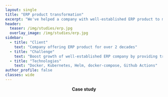 ```yaml
---
layout: single
title: "ERP product transformation"
excerpt: "We've helped a company with well-established ERP product to make first steps in containers and cloud."
header:
  teaser: /img/studies/erp.jpg
  overlay_image: /img/studies/erp.jpg
sidebar:
  - title: "Client"
    text: "Company offering ERP product for over 2 decades"
  - title: "Challenge"
    text: "Boost growth of well-established ERP company by providing trainings and ready-to-use solutions with containers and CI/CD."
  - title: "Technologies"
    text: "Docker, Kubernetes, Helm, docker-compose, Github Actions"
author_profile: false
classes: wide
---
```


<p style="text-align: center; font-weight: bold">Case study</p>
